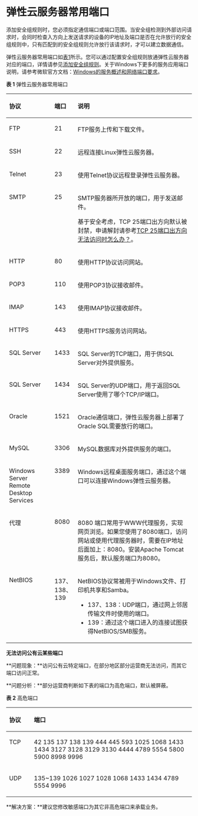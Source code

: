 # 弹性云服务器常用端口<a name="SecurityGroup_0002"></a>

添加安全组规则时，您必须指定通信端口或端口范围。当安全组检测到外部访问请求时，会同时检查入方向上发送请求的设备的IP地址及端口是否在允许放行的安全组规则中，只有匹配到的安全组规则允许放行该请求时，才可以建立数据通信。

弹性云服务器常用端口如[表1](#table147871746114014)所示。您可以通过配置安全组规则放通弹性云服务器对应的端口，详情请参见[添加安全组规则](添加安全组规则.md)。关于Windows下更多的服务应用端口说明，请参考微软官方文档：[Windows的服务概述和网络端口要求](https://docs.microsoft.com/en-us/troubleshoot/windows-server/networking/service-overview-and-network-port-requirements)。

**表 1**  弹性云服务器常用端口

<a name="table147871746114014"></a>
<table><thead align="left"><tr id="row678715461403"><th class="cellrowborder" valign="top" width="25%" id="mcps1.2.4.1.1"><p id="p18787114617409"><a name="p18787114617409"></a><a name="p18787114617409"></a>协议</p>
</th>
<th class="cellrowborder" valign="top" width="9.24%" id="mcps1.2.4.1.2"><p id="p1178744619402"><a name="p1178744619402"></a><a name="p1178744619402"></a>端口</p>
</th>
<th class="cellrowborder" valign="top" width="65.75999999999999%" id="mcps1.2.4.1.3"><p id="p87884461401"><a name="p87884461401"></a><a name="p87884461401"></a>说明</p>
</th>
</tr>
</thead>
<tbody><tr id="row137888468403"><td class="cellrowborder" valign="top" width="25%" headers="mcps1.2.4.1.1 "><p id="p19788164617402"><a name="p19788164617402"></a><a name="p19788164617402"></a>FTP</p>
</td>
<td class="cellrowborder" valign="top" width="9.24%" headers="mcps1.2.4.1.2 "><p id="p197880460400"><a name="p197880460400"></a><a name="p197880460400"></a>21</p>
</td>
<td class="cellrowborder" valign="top" width="65.75999999999999%" headers="mcps1.2.4.1.3 "><p id="p9788646104011"><a name="p9788646104011"></a><a name="p9788646104011"></a>FTP服务上传和下载文件。</p>
</td>
</tr>
<tr id="row10788124654015"><td class="cellrowborder" valign="top" width="25%" headers="mcps1.2.4.1.1 "><p id="p9788164674019"><a name="p9788164674019"></a><a name="p9788164674019"></a>SSH</p>
</td>
<td class="cellrowborder" valign="top" width="9.24%" headers="mcps1.2.4.1.2 "><p id="p178884654010"><a name="p178884654010"></a><a name="p178884654010"></a>22</p>
</td>
<td class="cellrowborder" valign="top" width="65.75999999999999%" headers="mcps1.2.4.1.3 "><p id="p1778813468406"><a name="p1778813468406"></a><a name="p1778813468406"></a>远程连接Linux弹性云服务器。</p>
</td>
</tr>
<tr id="row578824634010"><td class="cellrowborder" valign="top" width="25%" headers="mcps1.2.4.1.1 "><p id="p7788204664015"><a name="p7788204664015"></a><a name="p7788204664015"></a>Telnet</p>
</td>
<td class="cellrowborder" valign="top" width="9.24%" headers="mcps1.2.4.1.2 "><p id="p1278854664011"><a name="p1278854664011"></a><a name="p1278854664011"></a>23</p>
</td>
<td class="cellrowborder" valign="top" width="65.75999999999999%" headers="mcps1.2.4.1.3 "><p id="p97881746124017"><a name="p97881746124017"></a><a name="p97881746124017"></a>使用Telnet协议远程登录弹性云服务器。</p>
</td>
</tr>
<tr id="row51836351605"><td class="cellrowborder" valign="top" width="25%" headers="mcps1.2.4.1.1 "><p id="p105431424192417"><a name="p105431424192417"></a><a name="p105431424192417"></a>SMTP</p>
</td>
<td class="cellrowborder" valign="top" width="9.24%" headers="mcps1.2.4.1.2 "><p id="p4543162462411"><a name="p4543162462411"></a><a name="p4543162462411"></a>25</p>
</td>
<td class="cellrowborder" valign="top" width="65.75999999999999%" headers="mcps1.2.4.1.3 "><p id="p1954320249247"><a name="p1954320249247"></a><a name="p1954320249247"></a>SMTP服务器所开放的端口，用于发送邮件。</p>
<p id="p286517546267"><a name="p286517546267"></a><a name="p286517546267"></a>基于安全考虑，TCP 25端口出方向默认被封禁，申请解封请参考<a href="https://support.huaweicloud.com/vpc_faq/faq_security_0002.html" target="_blank" rel="noopener noreferrer">TCP 25端口出方向无法访问时怎么办？</a>。</p>
</td>
</tr>
<tr id="row187884464409"><td class="cellrowborder" valign="top" width="25%" headers="mcps1.2.4.1.1 "><p id="p127881546104014"><a name="p127881546104014"></a><a name="p127881546104014"></a>HTTP</p>
</td>
<td class="cellrowborder" valign="top" width="9.24%" headers="mcps1.2.4.1.2 "><p id="p4788184684015"><a name="p4788184684015"></a><a name="p4788184684015"></a>80</p>
</td>
<td class="cellrowborder" valign="top" width="65.75999999999999%" headers="mcps1.2.4.1.3 "><p id="p11788194644019"><a name="p11788194644019"></a><a name="p11788194644019"></a>使用HTTP协议访问网站。</p>
</td>
</tr>
<tr id="row1178804615409"><td class="cellrowborder" valign="top" width="25%" headers="mcps1.2.4.1.1 "><p id="p10788124617406"><a name="p10788124617406"></a><a name="p10788124617406"></a>POP3</p>
</td>
<td class="cellrowborder" valign="top" width="9.24%" headers="mcps1.2.4.1.2 "><p id="p1178816462403"><a name="p1178816462403"></a><a name="p1178816462403"></a>110</p>
</td>
<td class="cellrowborder" valign="top" width="65.75999999999999%" headers="mcps1.2.4.1.3 "><p id="p278874694016"><a name="p278874694016"></a><a name="p278874694016"></a>使用POP3协议接收邮件。</p>
</td>
</tr>
<tr id="row384233512457"><td class="cellrowborder" valign="top" width="25%" headers="mcps1.2.4.1.1 "><p id="p1784283517452"><a name="p1784283517452"></a><a name="p1784283517452"></a>IMAP</p>
</td>
<td class="cellrowborder" valign="top" width="9.24%" headers="mcps1.2.4.1.2 "><p id="p16842163512453"><a name="p16842163512453"></a><a name="p16842163512453"></a>143</p>
</td>
<td class="cellrowborder" valign="top" width="65.75999999999999%" headers="mcps1.2.4.1.3 "><p id="p4440653125711"><a name="p4440653125711"></a><a name="p4440653125711"></a>使用IMAP协议接收邮件。</p>
</td>
</tr>
<tr id="row114581936124514"><td class="cellrowborder" valign="top" width="25%" headers="mcps1.2.4.1.1 "><p id="p12458173619459"><a name="p12458173619459"></a><a name="p12458173619459"></a>HTTPS</p>
</td>
<td class="cellrowborder" valign="top" width="9.24%" headers="mcps1.2.4.1.2 "><p id="p945803620459"><a name="p945803620459"></a><a name="p945803620459"></a>443</p>
</td>
<td class="cellrowborder" valign="top" width="65.75999999999999%" headers="mcps1.2.4.1.3 "><p id="p145820369458"><a name="p145820369458"></a><a name="p145820369458"></a>使用HTTPS服务访问网站。</p>
</td>
</tr>
<tr id="row116978360456"><td class="cellrowborder" valign="top" width="25%" headers="mcps1.2.4.1.1 "><p id="p136971536144515"><a name="p136971536144515"></a><a name="p136971536144515"></a>SQL Server</p>
</td>
<td class="cellrowborder" valign="top" width="9.24%" headers="mcps1.2.4.1.2 "><p id="p369715366452"><a name="p369715366452"></a><a name="p369715366452"></a>1433</p>
</td>
<td class="cellrowborder" valign="top" width="65.75999999999999%" headers="mcps1.2.4.1.3 "><p id="p116973365454"><a name="p116973365454"></a><a name="p116973365454"></a>SQL Server的TCP端口，用于供SQL Server对外提供服务。</p>
</td>
</tr>
<tr id="row4925133616453"><td class="cellrowborder" valign="top" width="25%" headers="mcps1.2.4.1.1 "><p id="p15925113615458"><a name="p15925113615458"></a><a name="p15925113615458"></a>SQL Server</p>
</td>
<td class="cellrowborder" valign="top" width="9.24%" headers="mcps1.2.4.1.2 "><p id="p1592517366454"><a name="p1592517366454"></a><a name="p1592517366454"></a>1434</p>
</td>
<td class="cellrowborder" valign="top" width="65.75999999999999%" headers="mcps1.2.4.1.3 "><p id="p892513362452"><a name="p892513362452"></a><a name="p892513362452"></a>SQL Server的UDP端口，用于返回SQL Server使用了哪个TCP/IP端口。</p>
</td>
</tr>
<tr id="row1011443712456"><td class="cellrowborder" valign="top" width="25%" headers="mcps1.2.4.1.1 "><p id="p20114123710458"><a name="p20114123710458"></a><a name="p20114123710458"></a>Oracle</p>
</td>
<td class="cellrowborder" valign="top" width="9.24%" headers="mcps1.2.4.1.2 "><p id="p611443712450"><a name="p611443712450"></a><a name="p611443712450"></a>1521</p>
</td>
<td class="cellrowborder" valign="top" width="65.75999999999999%" headers="mcps1.2.4.1.3 "><p id="p16114173724518"><a name="p16114173724518"></a><a name="p16114173724518"></a>Oracle通信端口，弹性云服务器上部署了Oracle SQL需要放行的端口。</p>
</td>
</tr>
<tr id="row430418375454"><td class="cellrowborder" valign="top" width="25%" headers="mcps1.2.4.1.1 "><p id="p730414378451"><a name="p730414378451"></a><a name="p730414378451"></a>MySQL</p>
</td>
<td class="cellrowborder" valign="top" width="9.24%" headers="mcps1.2.4.1.2 "><p id="p33048376459"><a name="p33048376459"></a><a name="p33048376459"></a>3306</p>
</td>
<td class="cellrowborder" valign="top" width="65.75999999999999%" headers="mcps1.2.4.1.3 "><p id="p1230433724511"><a name="p1230433724511"></a><a name="p1230433724511"></a>MySQL数据库对外提供服务的端口。</p>
</td>
</tr>
<tr id="row1147583712450"><td class="cellrowborder" valign="top" width="25%" headers="mcps1.2.4.1.1 "><p id="p1847573724515"><a name="p1847573724515"></a><a name="p1847573724515"></a>Windows Server Remote Desktop Services</p>
</td>
<td class="cellrowborder" valign="top" width="9.24%" headers="mcps1.2.4.1.2 "><p id="p194751137144516"><a name="p194751137144516"></a><a name="p194751137144516"></a>3389</p>
</td>
<td class="cellrowborder" valign="top" width="65.75999999999999%" headers="mcps1.2.4.1.3 "><p id="p1247510372451"><a name="p1247510372451"></a><a name="p1247510372451"></a>Windows远程桌面服务端口，通过这个端口可以连接Windows弹性云服务器。</p>
</td>
</tr>
<tr id="row10648133716455"><td class="cellrowborder" valign="top" width="25%" headers="mcps1.2.4.1.1 "><p id="p176491337174518"><a name="p176491337174518"></a><a name="p176491337174518"></a>代理</p>
</td>
<td class="cellrowborder" valign="top" width="9.24%" headers="mcps1.2.4.1.2 "><p id="p1264913718457"><a name="p1264913718457"></a><a name="p1264913718457"></a>8080</p>
</td>
<td class="cellrowborder" valign="top" width="65.75999999999999%" headers="mcps1.2.4.1.3 "><p id="p1864917373453"><a name="p1864917373453"></a><a name="p1864917373453"></a>8080 端口常用于WWW代理服务，实现网页浏览。如果您使用了8080端口，访问网站或使用代理服务器时，需要在IP地址后面加上：8080。安装Apache Tomcat服务后，默认服务端口为8080。</p>
</td>
</tr>
<tr id="row19833123764515"><td class="cellrowborder" valign="top" width="25%" headers="mcps1.2.4.1.1 "><p id="p0833137114513"><a name="p0833137114513"></a><a name="p0833137114513"></a>NetBIOS</p>
</td>
<td class="cellrowborder" valign="top" width="9.24%" headers="mcps1.2.4.1.2 "><p id="p38331637174510"><a name="p38331637174510"></a><a name="p38331637174510"></a>137、138、139</p>
</td>
<td class="cellrowborder" valign="top" width="65.75999999999999%" headers="mcps1.2.4.1.3 "><p id="p19333113821012"><a name="p19333113821012"></a><a name="p19333113821012"></a>NetBIOS协议常被用于Windows文件、打印机共享和Samba。</p>
<a name="ul1634313815108"></a><a name="ul1634313815108"></a><ul id="ul1634313815108"><li>137、138：UDP端口，通过网上邻居传输文件时使用的端口。</li><li>139：通过这个端口进入的连接试图获得NetBIOS/SMB服务。</li></ul>
</td>
</tr>
</tbody>
</table>

**无法访问公有云某些端口**

**问题现象：**访问公有云特定端口，在部分地区部分运营商无法访问，而其它端口访问正常。

**问题分析：**部分运营商判断如下表的端口为高危端口，默认被屏蔽。

**表 2**  高危端口

<a name="table17477101812436"></a>
<table><thead align="left"><tr id="row952771824313"><th class="cellrowborder" valign="top" width="13.350000000000001%" id="mcps1.2.3.1.1"><p id="p55271718204311"><a name="p55271718204311"></a><a name="p55271718204311"></a>协议</p>
</th>
<th class="cellrowborder" valign="top" width="86.65%" id="mcps1.2.3.1.2"><p id="p19527218104319"><a name="p19527218104319"></a><a name="p19527218104319"></a>端口</p>
</th>
</tr>
</thead>
<tbody><tr id="row45271718194314"><td class="cellrowborder" valign="top" width="13.350000000000001%" headers="mcps1.2.3.1.1 "><p id="p14527121819439"><a name="p14527121819439"></a><a name="p14527121819439"></a>TCP</p>
</td>
<td class="cellrowborder" valign="top" width="86.65%" headers="mcps1.2.3.1.2 "><p id="p8527918174310"><a name="p8527918174310"></a><a name="p8527918174310"></a>42 135 137 138 139 444 445 593 1025 1068 1433 1434 3127 3128 3129 3130 4444 4789 5554 5800 5900 8998 9996</p>
</td>
</tr>
<tr id="row5527151814436"><td class="cellrowborder" valign="top" width="13.350000000000001%" headers="mcps1.2.3.1.1 "><p id="p85272018174310"><a name="p85272018174310"></a><a name="p85272018174310"></a>UDP</p>
</td>
<td class="cellrowborder" valign="top" width="86.65%" headers="mcps1.2.3.1.2 "><p id="p3528818194318"><a name="p3528818194318"></a><a name="p3528818194318"></a>135~139 1026 1027 1028 1068 1433 1434 4789 5554 9996</p>
</td>
</tr>
</tbody>
</table>

**解决方案：**建议您修改敏感端口为其它非高危端口来承载业务。


